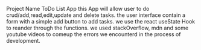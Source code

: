 Project Name ToDo List App
this App will allow user to do crud/add,read,edit,update and delete tasks.
the user interface contain a form with a simple add button to add tasks.
we use the react useState Hook to reander through the functions.
we used stackOverflow, mdn and some youtube videos to comeup the errors we encounterd in the process of development.